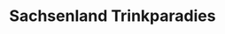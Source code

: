 ---
title: "Sachsenland Trinkparadies"
url: /marienberg/sachsenland-trinkparadies/
shop: Getränke
---